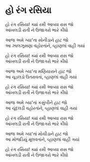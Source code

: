 # હો રંગ રસિયા

હો રંગ રસિયા! ક્યાં રમી આવ્યા રાસ જો  
આંખલડી રાતી ને ઉજાગરો ભારે કીધો  

આજ અમે ગ્યા'તા સોનીડાને હાટ જો  
આ ઝાલઝૂમણા વહોરતાંને, વ્હાણલાં વાહી ગયાં  

હો રંગ રસિયા! ક્યાં રમી આવ્યા રાસ જો  
આંખલડી રાતી ને ઉજાગરો ભારે કીધો  

આજ અમે ગ્યા'તા મણિયારાને હાટ જો  
આ ચૂડલડો ઉતરાવતાં, વ્હાણલાં વાહી ગયાં  

હો રંગ રસિયા! ક્યાં રમી આવ્યા રાસ જો  
આંખલડી રાતી ને ઉજાગરો ભારે કીધો  

આજ અમે ગ્યા'તાં કસુંબીને હાટ જો  
આ ચૂંદલડી વહોરતાંને, વ્હાણલાં વાહી ગયાં  

હો રંગ રસિયા! ક્યાં રમી આવ્યા રાસ જો  
આંખલડી રાતી ને ઉજાગરો ભારે કીધો  

આજ અમે ગ્યા'તાં મોચીડાને હાટ જો  
આ મોજડિયું મૂલવતાંને, વ્હાણલાં વાહી ગયાં  

હો રંગ રસિયા! ક્યાં રમી આવ્યા રાસ જો  
આંખલડી રાતી ને ઉજાગરો ભારે કીધો  

